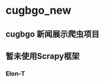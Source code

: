 # cugbgo_new
##        cugbgo 新闻展示爬虫项目
##            暂未使用Scrapy框架
###                                   Elon-T

